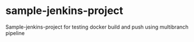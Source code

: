 # sample-jenkins-project
Sample-jenkins-project for testing docker build and push using multibranch pipeline

